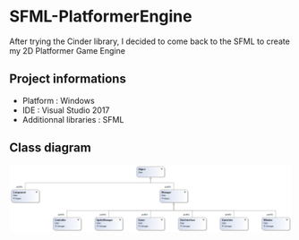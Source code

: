 # SFML-PlatformerEngine
After trying the Cinder library, I decided to come back to the SFML to create my 2D Platformer Game Engine

## Project informations

* Platform : Windows
* IDE : Visual Studio 2017
* Additionnal libraries : SFML

## Class diagram

<img src="vs2017/ClassDiagram.png" alt="ClassDiagram">
